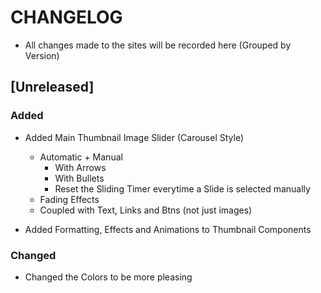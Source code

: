 # CHANGELOG

- All changes made to the sites will be recorded here (Grouped by Version)

## [Unreleased]

### Added

- Added Main Thumbnail Image Slider (Carousel Style)
  - Automatic + Manual
    - With Arrows
    - With Bullets
    - Reset the Sliding Timer everytime a Slide is selected manually
  - Fading Effects
  - Coupled with Text, Links and Btns (not just images)

- Added Formatting, Effects and Animations to Thumbnail Components

### Changed

- Changed the Colors to be more pleasing

